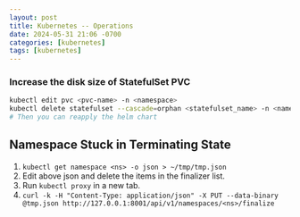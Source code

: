 ```yaml
---
layout: post
title: Kubernetes -- Operations
date: 2024-05-31 21:06 -0700
categories: [kubernetes]
tags: [kubernetes]
---
```


### Increase the disk size of StatefulSet PVC

```bash
kubectl edit pvc <pvc-name> -n <namespace>
kubectl delete statefulset --cascade=orphan <statefulset_name> -n <namespace>
# Then you can reapply the helm chart
```

## Namespace Stuck in Terminating State

1. `kubectl get namespace <ns> -o json > ~/tmp/tmp.json`
2. Edit above json and delete the items in the finalizer list.
3. Run `kubectl proxy` in a new tab.
4. `curl -k -H "Content-Type: application/json" -X PUT --data-binary @tmp.json http://127.0.0.1:8001/api/v1/namespaces/<ns>/finalize`
